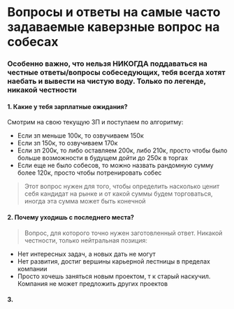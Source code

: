 # Вопросы и ответы на самые часто задаваемые каверзные вопрос на собесах
### Особенно важно, что нельзя НИКОГДА поддаваться на честные ответы/вопросы собеседующих, тебя всегда хотят наебать и вывести на чистую воду. Только по легенде, никакой честности
#### 1. Какие у тебя зарплатные ожидания?
Смотрим на свою текущую ЗП и поступаем по алгоритму:
- Если зп меньше 100к, то озвучиваем 150к
- Если зп 150к, то озвучиваем 170к
- Если зп 200к, то либо оставляем 200к, либо 210к, просто чтобы было больше возможности в будущем дойти до 250к в торгах
- Если еще не было собесов, то можно назвать рандомную сумму более 120к, просто чтобы потренировать собес
> Этот вопрос нужен для того, чтобы определить насколько ценит себя кандидат на рынке и от какой суммы будем торговаться, иногда эта сумма может быть конечной

#### 2. Почему уходишь с последнего места?
>Вопрос, для которого точно нужен заготовленный ответ. Никакой честности, только нейтральная позиция:
- Нет интересных задач, а новых дать не могут
- Нет развития, достиг вершины карьерной лестницы в пределах компании
- Просто хочешь заняться новым проектом, т к старый наскучил. Компания не может предложить других проектов

#### 3. 

